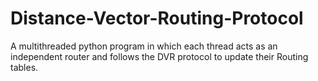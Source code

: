 # Distance-Vector-Routing-Protocol
A multithreaded python program in which each thread acts as an independent router and follows the DVR protocol to update their Routing tables.
